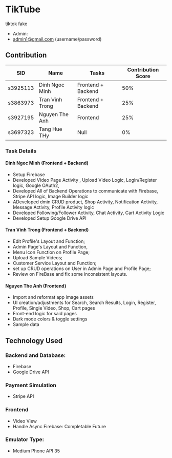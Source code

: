 # TikTube
tiktok fake
- Admin:
- admin1@gmail.com (username/password)

## Contribution
| SID      | Name            | Tasks              | Contribution Score |
|----------|-----------------|--------------------|--------------------|
| s3925113 | Dinh Ngoc Minh  | Frontend + Backend | 50%                |
| s3863973 | Tran Vinh Trong | Frontend + Backend | 25%                |
| s3927195 | Nguyen The Anh  | Frontend           | 25%                |
| s3697323 | Tang Hue THy    | Null               | 0%                 |

### Task Details
#### Dinh Ngoc Minh (Frontend + Backend)
- Setup Firebase
- Developed Video Page Activity , Upload Video Logic, Login/Register logic, Google OAuth2,
- Developed All of Backend Operations to communicate with Firebase, Stripe API logic, Image Builder logic
- ADeveloped dmin CRUD product, Shop Activity, Notification Activity, Message Activity, Profile Activity logic
- Developed Following/Follower Activity, Chat Activity, Cart Activity Logic
- Developed Setup Google Drive API
#### Tran Vinh Trong (Frontend + Backend)
- Edit Profile's Layout and Function; 
- Admin Page's Layout and Function, 
- Menu Icon Function on Profile Page; 
- Upload Sample Videos; 
- Customer Service Layout and Function; 
- set up CRUD operations on User in Admin Page and Profile Page; 
- Review on FireBase and fix some inconsistent layouts.
#### Nguyen The Anh (Frontend)
- Import and reformat app image assets
- UI creation/adjustments for Search, Search Results, Login, Register, Profile, Single Video, Shop, Cart pages
- Front-end logic for said pages
- Dark mode colors & toggle settings
- Sample data

## Technology Used
### Backend and Database: 
- Firebase
- Google Drive API
### Payment Simulation
- Stripe API
### Frontend
- Video View
- Handle Async Firebase: Completable Future
### Emulator Type:
- Medium Phone API 35
 
